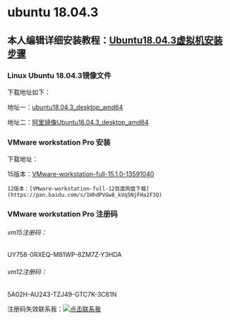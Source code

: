 ﻿# ubuntu 18.04.3

## 本人编辑详细安装教程：[Ubuntu18.04.3虚拟机安装步骤](https://blog.csdn.net/qq_42372031/article/details/100588245)

### Linux Ubuntu 18.04.3镜像文件

下载地址如下：

地址一：[ubuntu18.04.3_desktop_amd64](https://ubuntu.com/download/desktop/thank-you?country=CN&version=18.04.3&architecture=amd64)

地址二：[阿里镜像Ubuntu18.04.3_desktop_amd64](https://mirrors.aliyun.com/ubuntu-releases/bionic/ubuntu-18.04.3-desktop-amd64.iso)



### VMware workstation Pro 安装

下载地址：

15版本：[VMware-workstation-full-15.1.0-13591040](http://download3.vmware.com/software/wkst/file/VMware-workstation-full-15.1.0-13591040.exe)

``12版本：[VMware-workstation-full-12百度网盘下载](https://pan.baidu.com/s/1HhdPVGw8_kVq5NjFHa2F3Q)``



### VMware workstation Pro 注册码

###### vm15注册码：

UY758-0RXEQ-M81WP-8ZM7Z-Y3HDA



###### vm12注册码：

5A02H-AU243-TZJ49-GTC7K-3C61N



注册码失效联系我：[![点击联系我](/img/qqchat.png)](http://sighttp.qq.com/authd?IDKEY=7dfda399f536c5e92014eaf37fba8c140e8efc88f0e4efe1)

